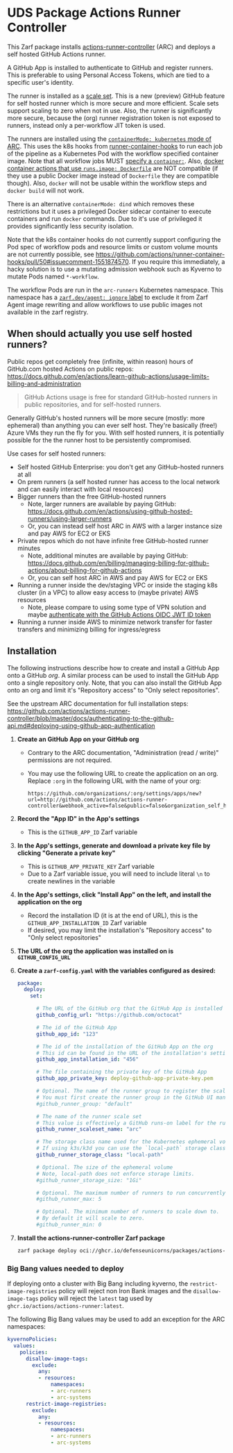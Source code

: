 # UDS Package Actions Runner Controller

This Zarf package installs [actions-runner-controller](https://github.com/actions/actions-runner-controller) (ARC) and deploys a self hosted GitHub Actions runner.

A GitHub App is installed to authenticate to GitHub and register runners. This is preferable to using Personal Access Tokens, which are tied to a specific user's identity.

The runner is installed as a [scale set](https://github.com/actions/actions-runner-controller/blob/master/docs/preview/gha-runner-scale-set-controller/README.md). This is a new (preview) GitHub feature for self hosted runner which is more secure and more efficient. Scale sets support scaling to zero when not in use. Also, the runner is significantly more secure, because the (org) runner registration token is not exposed to runners, instead only a per-workflow JIT token is used.

The runners are installed using the [`containerMode: kubernetes` mode of ARC](https://github.com/actions/actions-runner-controller/blob/master/docs/deploying-alternative-runners.md#runner-with-k8s-jobs). This uses the k8s hooks from [runner-container-hooks](https://github.com/actions/runner-container-hooks) to run each job of the pipeline as a Kubernetes Pod with the workflow specified container image. Note that all workflow jobs MUST [specify a `container:`](https://docs.github.com/en/actions/creating-actions/metadata-syntax-for-github-actions#example-using-a-dockerfile-in-your-repository). Also, [docker container actions that use `runs.image: Dockerfile`](https://docs.github.com/en/actions/creating-actions/metadata-syntax-for-github-actions#example-using-a-dockerfile-in-your-repository) are NOT compatible (if they use a public Docker image instead of `Dockerfile` they are compatible though). Also, `docker` will not be usable within the workflow steps and `docker build` will not work.

There is an alternative `containerMode: dind` which removes these restrictions but it uses a privileged Docker sidecar container to execute containers and run `docker` commands. Due to it's use of privileged it provides significantly less security isolation.

Note that the k8s container hooks do not currently support configuring the Pod spec of workflow pods and resource limits or custom volume mounts are not currently possible, see https://github.com/actions/runner-container-hooks/pull/50#issuecomment-1551874570. If you require this immediately, a hacky solution is to use a mutating admission webhook such as Kyverno to mutate Pods named `*-workflow`.

The workflow Pods are run in the `arc-runners` Kubernetes namespace. This namespace has a [`zarf.dev/agent: ignore` label](https://github.com/defenseunicorns/kibbles-AND-bits/blob/main/runner-scale-set/namespace.yaml#L5) to exclude it from Zarf Agent image rewriting and allow workflows to use public images not available in the zarf registry.

## When should actually you use self hosted runners?

Public repos get completely free (infinite, within reason) hours of GitHub.com hosted Actions on public repos:  
https://docs.github.com/en/actions/learn-github-actions/usage-limits-billing-and-administration
>GitHub Actions usage is free for standard GitHub-hosted runners in public repositories, and for self-hosted runners.

Generally GitHub's hosted runners will be more secure (mostly: more ephemeral) than anything you can ever self host. They're basically (free!) Azure VMs they run the fly for you. With self hosted runners, it is potentially possible for the the runner host to be persistently compromised.

Use cases for self hosted runners:

* Self hosted GitHub Enterprise: you don't get any GitHub-hosted runners at all
* On prem runners (a self hosted runner has access to the local network and can easily interact with local resources)
* Bigger runners than the free GitHub-hosted runners
  * Note, larger runners are available by paying GitHub: https://docs.github.com/en/actions/using-github-hosted-runners/using-larger-runners
  * Or, you can instead self host ARC in AWS with a larger instance size and pay AWS for EC2 or EKS
* Private repos which do not have infinite free GitHub-hosted runner minutes
  * Note, additional minutes are available by paying GitHub: https://docs.github.com/en/billing/managing-billing-for-github-actions/about-billing-for-github-actions
  * Or, you can self host ARC in AWS and pay AWS for EC2 or EKS
* Running a runner inside the dev/staging VPC or inside the staging k8s cluster (in a VPC) to allow easy access to (maybe private) AWS resources
  * Note, please compare to using some type of VPN solution and maybe [authenticate with the GitHub Actions OIDC JWT ID token](https://docs.github.com/en/actions/deployment/security-hardening-your-deployments/configuring-openid-connect-in-amazon-web-services)
* Running a runner inside AWS to minimize network transfer for faster transfers and minimizing billing for ingress/egress

## Installation

The following instructions describe how to create and install a GitHub App onto a GitHub _org_. A similar process can be used to install the GitHub App onto a single repository only. Note, that you can also install the GitHub App onto an org and limit it's "Repository access" to "Only select repositories".

See the upstream ARC documentation for full installation steps:
https://github.com/actions/actions-runner-controller/blob/master/docs/authenticating-to-the-github-api.md#deploying-using-github-app-authentication

1. **Create an GitHub App on your GitHub org**
   * Contrary to the ARC documentation, "Administration (read / write)" permissions are not required.
   * You may use the following URL to create the application on an org. Replace `:org` in the following URL with the name of your org:

     ```
     https://github.com/organizations/:org/settings/apps/new?url=http://github.com/actions/actions-runner-controller&webhook_active=false&public=false&organization_self_hosted_runners=write&actions=read&checks=read
     ```

2. **Record the "App ID" in the App's settings**
    * This is the `GITHUB_APP_ID` Zarf variable
3. **In the App's settings, generate and download a private key file by clicking "Generate a private key"**
    * This is `GITHUB_APP_PRIVATE_KEY` Zarf variable
    * Due to a Zarf variable issue, you will need to include literal `\n` to create newlines in the variable
4. **In the App's settings, click "Install App" on the left, and install the application on the org**
    * Record the installation ID (it is at the end of URL), this is the `GITHUB_APP_INSTALLATION_ID` Zarf variable
    * If desired, you may limit the installation's "Repository access" to "Only select repositories"
5. **The URL of the org the application was installed on is `GITHUB_CONFIG_URL`**
6. **Create a `zarf-config.yaml` with the variables configured as desired:**

   ```yaml
   package:
     deploy:
       set:

         # The URL of the GitHub org that the GitHub App is installed on
         github_config_url: "https://github.com/octocat"

         # The id of the GitHub App
         github_app_id: "123"

         # The id of the installation of the GitHub App on the org
         # This id can be found in the URL of the installation's settings
         github_app_installation_id: "456"

         # The file containing the private key of the GitHub App
         github_app_private_key: deploy-github-app-private-key.pem

         # Optional. The name of the runner group to register the scale set in
         # You must first create the runner group in the GitHub UI manually before setting it here
         #github_runner_group: "default"

         # The name of the runner scale set
         # This value is effectively a GitHub runs-on label for the runners. Note the runners will not have an "on-prem" label
         github_runner_scaleset_name: "arc"

         # The storage class name used for the Kubernetes ephemeral volume (temporary PVC/PV) used for the working directory of workflow execution.
         # If using k3s/k3d you can use the `local-path` storage class.
         github_runner_storage_class: "local-path"

         # Optional. The size of the ephemeral volume
         # Note, local-path does not enforce storage limits.
         #github_runner_storage_size: "1Gi"

         # Optional. The maximum number of runners to run concurrently.
         #github_runner_max: 5

         # Optional. The minimum number of runners to scale down to.
         # By default it will scale to zero.
         #github_runner_min: 0
   ```

7. **Install the actions-runner-controller Zarf package**

   ```bash
   zarf package deploy oci://ghcr.io/defenseunicorns/packages/actions-runner-controller:0.0.3-amd64
   ```

### Big Bang values needed to deploy

If deploying onto a cluster with Big Bang including kyverno, the `restrict-image-registries` policy will reject non Iron Bank images and the `disallow-image-tags` policy will reject the `latest` tag used by `ghcr.io/actions/actions-runner:latest`.

The following Big Bang values may be used to add an exception for the ARC namespaces:

```yaml
kyvernoPolicies:
  values:
    policies:
      disallow-image-tags:
        exclude:
          any:
          - resources:
              namespaces:
              - arc-runners
              - arc-systems
      restrict-image-registries:
        exclude:
          any:
          - resources:
              namespaces:
              - arc-runners
              - arc-systems
```

